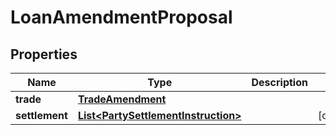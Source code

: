# LoanAmendmentProposal

## Properties
Name | Type | Description | Notes
------------ | ------------- | ------------- | -------------
**trade** | [**TradeAmendment**](TradeAmendment.md) |  | 
**settlement** | [**List&lt;PartySettlementInstruction&gt;**](PartySettlementInstruction.md) |  |  [optional]
